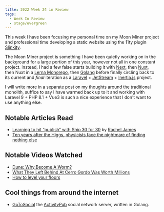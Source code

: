 ```yaml
---
title: 2022 Week 24 in Review
tags:
  - Week In Review
  - stage/evergreen
---
```


This week I have been focusing my personal time on my Moon Miner project and professional time developing a static website using the 11ty plugin [Slinkity](https://slinkity.dev/).

The Moon Miner project is something I have been quietly working on in the background for a large portion of this year, however not all in one constant project. Instead, I had a few false starts building it with [Next](https://nextjs.org/), then [Nuxt](https://nuxtjs.org/), then Nuxt in a [Lerna Monorepo](https://github.com/lerna/lerna), then [Golang](https://go.dev/) before finally circling back to its current and _final_ iteration as a [Laravel](https://laravel.com/) + [JetStream](https://jetstream.laravel.com/) + [Inertia.js](https://inertiajs.com/) project.

I will write more in a separate post on my thoughts around the traditional monolith, suffice to say I have warmed back up to it and working with Laravel 9 + PHP 8.1 + Vue3 is such a nice experience that I don't want to use anything else.

## Notable Articles Read
- [Learning to hit “publish” with Ship 30 for 30](https://medium.com/@racheljamesonline/learning-to-hit-publish-with-ship-30-for-30-8fd520ca53fa) by [Rachel James](https://medium.com/@racheljamesonline)
- [Ten years after the Higgs, physicists face the nightmare of finding nothing else](https://www.science.org/content/article/ten-years-after-higgs-physicists-face-nightmare-finding-nothing-else)

## Notable Videos Watched
- [Dune: Why Become A Worm?](https://www.youtube.com/watch?v=ai9X0xYHuZ0)
- [What They Left Behind At Cerro Gordo Was Worth Millions](https://www.youtube.com/watch?v=2O4t_oWgHF8)
- [How to level your floors](https://www.youtube.com/watch?v=cGHlkW2lJpY)

## Cool things from around the internet
- [GoToSocial](https://docs.gotosocial.org/en/latest/) the [ActivityPub](https://activitypub.rocks/) social network server, written in Golang.